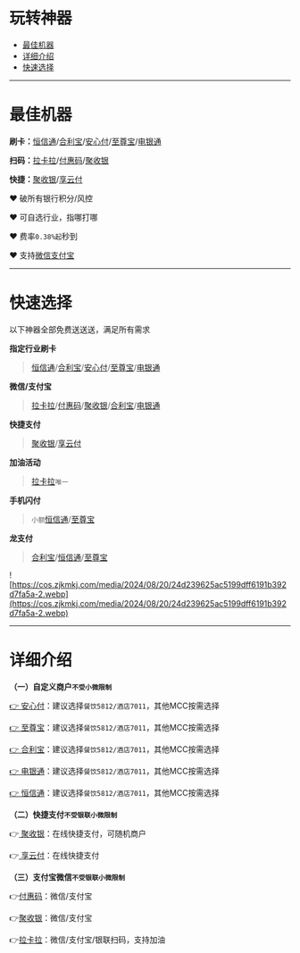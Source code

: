 # 玩转神器

- [最佳机器](#最佳机器)
- [详细介绍 ](#详细介绍 )
- [快速选择](#快速选择)

---

# 最佳机器

**刷卡：**[恒信通](tool/hxt.md)/[合利宝](tool/hlb.md)/[安心付](tool/axf.md)/[至尊宝](tool/zzb.md)/[电银通](tool/dyt.md)

**扫码：**[拉卡拉](tool/lkl.md)/[付惠码](tool/fhm.md)/[聚收银](tool/jsy.md)

**快捷：**[聚收银](tool/jsy.md)/[享云付](tool/ldxyf.md)

:heart: 破所有银行积分/风控

:heart: 可自选行业，指哪打哪

:heart: 费率`0.38%起`秒到

:heart: 支持[微信支付宝](tool/smxz.md)

---

# 快速选择

以下神器全部免费送送送，满足所有需求

**指定行业刷卡**

> [恒信通](tool/hxt.md)/[合利宝](tool/hlb.md)/[安心付](tool/axf.md)/[至尊宝](tool/zzb.md)/[电银通](tool/dyt.md)

**微信/支付宝**

> [拉卡拉](tool/lkl.md)/[付惠码](tool/fhm.md)/[聚收银](tool/jsy.md)/[合利宝](tool/hlb.md)/[电银通](tool/dyt.md)

**快捷支付**

> [聚收银](tool/jsy.md)/[享云付](tool/ldxyf.md)

**加油活动**

> [拉卡拉](tool/lkl.md)`唯一`

**手机闪付**

> `小额`[恒信通](tool/hxt.md)/[至尊宝](tool/zzb.md)

**龙支付**

> [合利宝](tool/hlb.md)/[恒信通](tool/hxt.md)/[至尊宝](tool/zzb.md)

![https://cos.zjkmkj.com/media/2024/08/20/24d239625ac5199dff6191b392d7fa5a-2.webp](https://cos.zjkmkj.com/media/2024/08/20/24d239625ac5199dff6191b392d7fa5a-2.webp)

---

# 详细介绍

**（一）自定义商户`不受小微限制`**

[👉 安心付](tool/axf.md)：建议选择`餐饮5812/酒店7011`，其他MCC按需选择

[👉 至尊宝](tool/zzb.md)：建议选择`餐饮5812/酒店7011`，其他MCC按需选择

[👉 合利宝](tool/hlb.md)：建议选择`餐饮5812/酒店7011`，其他MCC按需选择

[👉 电银通](tool/dyt.md)：建议选择`餐饮5812/酒店7011`，其他MCC按需选择

[👉 恒信通](tool/hxt.md)：建议选择`餐饮5812/酒店7011`，其他MCC按需选择

**（二）快捷支付`不受银联小微限制`**

👉[ 聚收银](tool/jsy.md)：在线快捷支付，可随机商户

👉[ 享云付](tool/ldxyf.md)：在线快捷支付

**（三）支付宝微信`不受银联小微限制`**

👉[付惠码](tool/fhm.md)：微信/支付宝

👉[聚收银](tool/jsy.md)：微信/支付宝

👉[拉卡拉](tool/lkl.md)：微信/支付宝/银联扫码，支持加油
